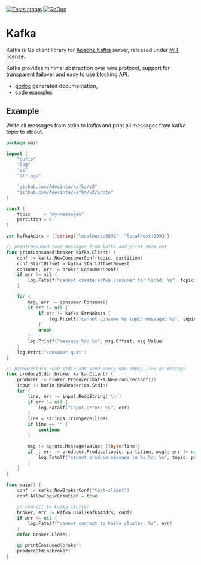 [![Tests status](https://github.com/Adevinta/kafka/workflows/Kafka/badge.svg)](https://github.com/Adevinta/kafka/actions?query=workflow%3AKafka)
[![GoDoc](https://godoc.org/github.com/Adevinta/kafka/v2?status.png)](https://godoc.org/github.com/Adevinta/kafka/v2)

# Kafka

Kafka is Go client library for [Apache Kafka](https://kafka.apache.org/)
server, released under [MIT license](LICENSE]).

Kafka provides minimal abstraction over wire protocol, support for transparent
failover and easy to use blocking API.


* [godoc](https://godoc.org/github.com/Adevinta/kafka/v2) generated documentation,
* [code examples](https://godoc.org/github.com/Adevinta/kafka/v2#pkg-examples)

## Example

Write all messages from stdin to kafka and print all messages from kafka topic
to stdout.


```go
package main

import (
    "bufio"
    "log"
    "os"
    "strings"

    "github.com/Adevinta/kafka/v2"
    "github.com/Adevinta/kafka/v2/proto"
)

const (
    topic     = "my-messages"
    partition = 0
)

var kafkaAddrs = []string{"localhost:9092", "localhost:9093"}

// printConsumed read messages from kafka and print them out
func printConsumed(broker kafka.Client) {
    conf := kafka.NewConsumerConf(topic, partition)
    conf.StartOffset = kafka.StartOffsetNewest
    consumer, err := broker.Consumer(conf)
    if err != nil {
        log.Fatalf("cannot create kafka consumer for %s:%d: %s", topic, partition, err)
    }

    for {
        msg, err := consumer.Consume()
        if err != nil {
            if err != kafka.ErrNoData {
                log.Printf("cannot consume %q topic message: %s", topic, err)
            }
            break
        }
        log.Printf("message %d: %s", msg.Offset, msg.Value)
    }
    log.Print("consumer quit")
}

// produceStdin read stdin and send every non empty line as message
func produceStdin(broker kafka.Client) {
    producer := broker.Producer(kafka.NewProducerConf())
    input := bufio.NewReader(os.Stdin)
    for {
        line, err := input.ReadString('\n')
        if err != nil {
            log.Fatalf("input error: %s", err)
        }
        line = strings.TrimSpace(line)
        if line == "" {
            continue
        }

        msg := &proto.Message{Value: []byte(line)}
        if _, err := producer.Produce(topic, partition, msg); err != nil {
            log.Fatalf("cannot produce message to %s:%d: %s", topic, partition, err)
        }
    }
}

func main() {
    conf := kafka.NewBrokerConf("test-client")
    conf.AllowTopicCreation = true

    // connect to kafka cluster
    broker, err := kafka.Dial(kafkaAddrs, conf)
    if err != nil {
        log.Fatalf("cannot connect to kafka cluster: %s", err)
    }
    defer broker.Close()

    go printConsumed(broker)
    produceStdin(broker)
}
```
